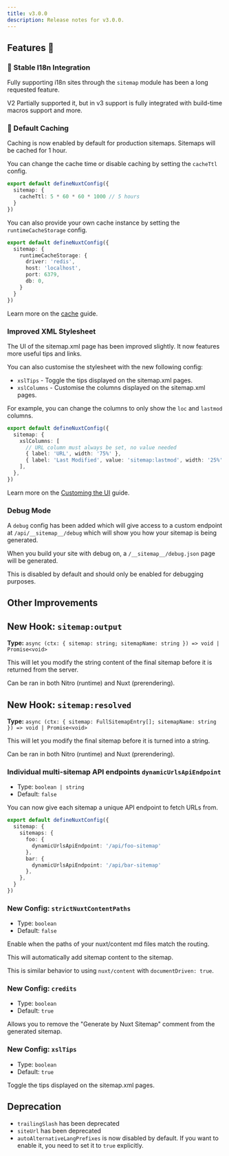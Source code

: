 ```yaml
---
title: v3.0.0
description: Release notes for v3.0.0.
---
```


## Features :rocket:

### 🤝 Stable I18n Integration

Fully supporting i18n sites through the `sitemap` module has been a long requested feature.

V2 Partially supported it, but in v3 support is fully integrated with build-time macros support and more.

### 🚀  Default Caching

Caching is now enabled by default for production sitemaps. Sitemaps will be cached for 1 hour.

You can change the cache time or disable caching by setting the `cacheTtl` config.

```ts
export default defineNuxtConfig({
  sitemap: {
    cacheTtl: 5 * 60 * 60 * 1000 // 5 hours
  }
})
```

You can also provide your own cache instance by setting the `runtimeCacheStorage` config.

```ts
export default defineNuxtConfig({
  sitemap: {
    runtimeCacheStorage: {
      driver: 'redis',
      host: 'localhost',
      port: 6379,
      db: 0,
    }
  }
})
```

Learn more on the [cache](/sitemap/guides/cache) guide.

### Improved XML Stylesheet

The UI of the sitemap.xml page has been improved slightly. It now features more useful tips and links.

You can also customise the stylesheet with the new following config:
- `xslTips` - Toggle the tips displayed on the sitemap.xml pages.
- `xslColumns` - Customise the columns displayed on the sitemap.xml pages.

For example, you can change the columns to only show the `loc` and `lastmod` columns.

```ts
export default defineNuxtConfig({
  sitemap: {
    xslColumns: [
      // URL column must always be set, no value needed
      { label: 'URL', width: '75%' },
      { label: 'Last Modified', value: 'sitemap:lastmod', width: '25%' },
    ],
  },
})
```

Learn more on the [Customing the UI](/sitemap/guides/customising-ui) guide.

### Debug Mode

A `debug` config has been added
which will give access to a custom endpoint at `/api/__sitemap__/debug` which will show you
how your sitemap is being generated.

When you build your site with debug on, a `/__sitemap__/debug.json` page will be generated.

This is disabled by default and should only be enabled for debugging purposes.

## Other Improvements

## New Hook: `sitemap:output`

**Type:** `async (ctx: { sitemap: string; sitemapName: string }) => void | Promise<void>`

This will let you modify the string content of the final sitemap before it is returned from the server.

Can be ran in both Nitro (runtime) and Nuxt (prerendering).

## New Hook: `sitemap:resolved`

**Type:** `async (ctx: { sitemap: FullSitemapEntry[]; sitemapName: string }) => void | Promise<void>`

This will let you modify the final sitemap before it is turned into a string.

Can be ran in both Nitro (runtime) and Nuxt (prerendering).

### Individual multi-sitemap API endpoints  `dynamicUrlsApiEndpoint`

- Type: `boolean | string`
- Default: `false`

You can now give each sitemap a unique API endpoint to fetch URLs from.

```ts
export default defineNuxtConfig({
  sitemap: {
    sitemaps: {
      foo: {
        dynamicUrlsApiEndpoint: '/api/foo-sitemap'
      },
      bar: {
        dynamicUrlsApiEndpoint: '/api/bar-sitemap'
      },
    },
  }
})
```

### New Config: `strictNuxtContentPaths`

- Type: `boolean`
- Default: `false`

Enable when the paths of your nuxt/content md files match the routing.

This will automatically add sitemap content to the sitemap.

This is similar behavior to using `nuxt/content` with `documentDriven: true`.

### New Config: `credits`

- Type: `boolean`
- Default: `true`

Allows you to remove the "Generate by Nuxt Sitemap" comment from the generated sitemap.

### New Config: `xslTips`

- Type: `boolean`
- Default: `true`

Toggle the tips displayed on the sitemap.xml pages.

## Deprecation

- `trailingSlash` has been deprecated
- `siteUrl` has been deprecated
- `autoAlternativeLangPrefixes` is now disabled by default. If you want to enable it, you need to set it to `true` explicitly.
